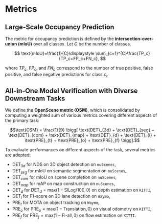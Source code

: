 # Metrics

## Large-Scale Occupancy Prediction


The metric for occupancy prediction is defined by the **intersection-over-union (mIoU)** over all classes.
Let $C$ be the number of classes. 

$$
    \text{mIoU}=\frac{1}{C}\displaystyle \sum_{c=1}^{C}\frac{TP_c}{TP_c+FP_c+FN_c},
$$

where $TP_c$, $FP_c$, and $FN_c$ correspond to the number of true positive, false positive, and false negative predictions for class $c_i$.

## All-in-One Model Verification with Diverse Downstream Tasks


We define the **OpenScene metric (OSM)**, which is consolidated by computing a weighted sum of various metrics covering different aspects of the primary task:


```math
\text{OSM} = \frac{1}{9} \bigg[ \text{DET}_{3d} + \text{DET}_{seg} + \text{DET}_{com} + \text{DET}_{map} + \text{DET}_{d} + \text{DET}_{l} + \text{PRE}_{t} + \text{PRE}_{o} + \text{PRE}_{f}   \bigg].
```

To evaluate performances on different aspects of the task, several metrics are adopted:

- $\text{DET}_{3d}$ for NDS on 3D object detection on `nuScenes`,
- $\text{DET}_{seg}$ for mIoU on semantic segmentation on `nuScenes`,
- $\text{DET}_{com}$ for mIoU on scene completion on `nuScenes`,
- $\text{DET}_{map}$ for mAP on map construction on `nuScenes`,
- $\text{DET}_{d}$ for $\text{DET}_d = \text{max}(1 - \text{SILog}/100, 0)$ on depth estimation on `KITTI`,
- $\text{DET}_{l}$ for F1-score on 3D lane detection on `Waymo`,
- $\text{PRE}_{t}$ for MOTA on object tracking on `Waymo`,
- $\text{PRE}_{o}$ for $\text{PRE}_o = \text{max}(1 - \text{Translation}, 0)$  on visual odometry on `KITTI`,
- $\text{PRE}_{f}$ for $\text{PRE}_f = \text{max}(1 - \text{Fl-all}, 0)$  on flow estimation on `KITTI`.

